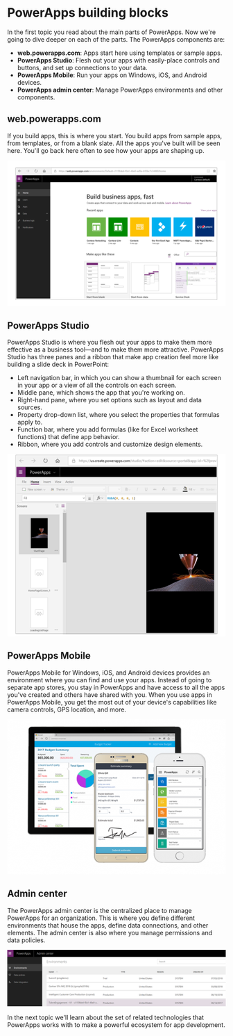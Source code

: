 # PowerApps building blocks
In the first topic you read about the main parts of PowerApps. Now we're going to dive deeper on each of the parts. The PowerApps components are:

* **web.powerapps.com**: Apps start here using templates or sample apps.
* **PowerApps Studio**: Flesh out your apps with easily-place controls and buttons, and set up connections to your data.
* **PowerApps Mobile**: Run your apps on Windows, iOS, and Android devices.
* **PowerApps admin center**: Manage PowerApps environments and other components.

## web.powerapps.com
If you build apps, this is where you start. You build apps from sample apps, from templates, or from a blank slate. All the apps you've built will be seen here. You'll go back here often to see how your apps are shaping up.

![The web.powerapps.com site](../media/powerapps-homepage5.png)

## PowerApps Studio
PowerApps Studio is where you flesh out your apps to make them more effective as a business tool—and to make them more attractive. PowerApps Studio has three panes and a ribbon that make app creation feel more like building a slide deck in PowerPoint:

- Left navigation bar, in which you can show a thumbnail for each screen in your app or a view of all the controls on each screen.
- Middle pane, which shows the app that you're working on.
- Right-hand pane, where you set options such as layout and data sources.
- Property drop-down list, where you select the properties that formulas apply to.
- Function bar, where you add formulas (like for Excel worksheet functions) that define app behavior.
- Ribbon, where you add controls and customize design elements.

![The web.powerapps.com site](../media/powerapps-studio2.png)

## PowerApps Mobile
PowerApps Mobile for Windows, iOS, and Android devices provides an environment where you can find and use your apps. Instead of going to separate app stores, you stay in PowerApps and have access to all the apps you've created and others have shared with you. When you use apps in PowerApps Mobile, you get the most out of your device's capabilities like camera controls, GPS location, and more.

![PowerApps Mobile](../media/powerapps-mobile.png)

## Admin center
The PowerApps admin center is the centralized place to manage PowerApps for an organization. This is where you define different environments that house the apps, define data connections, and other elements. The admin center is also where you manage permissions and data policies.

![PowerApps Mobile](../media//powerapps-admin.png)

In the next topic we'll learn about the set of related technologies that PowerApps works with to make a powerful ecosystem for app development.